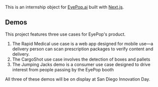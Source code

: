 This is an internship object for [EyePop.ai](https://eyepop.ai/) built with [Next.js](https://nextjs.org/).

## Demos

This project features three use cases for EyePop's product.

1. The Rapid Medical use case is a web app designed for mobile use—a delivery person can scan prescription packages to verify content and delivery.
2. The CargoShot use case involves the detection of boxes and pallets
3. The Jumping Jacks demo is a consumer use case designed to drive interest from people passing by the EyePop booth

All three of these demos will be on display at San Diego Innovation Day.